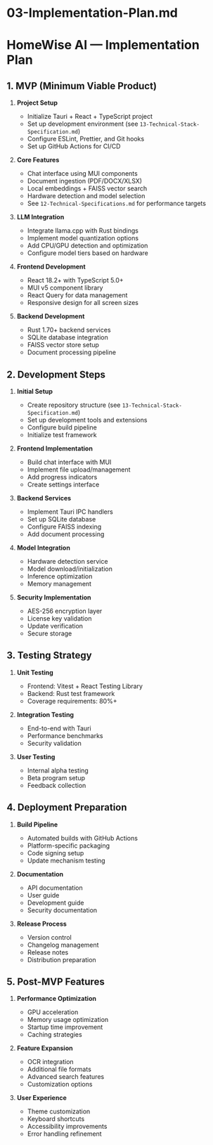 # 03-Implementation-Plan.md

# HomeWise AI — Implementation Plan

## 1. MVP (Minimum Viable Product)

1. **Project Setup**  
   - Initialize Tauri + React + TypeScript project
   - Set up development environment (see `13-Technical-Stack-Specification.md`)
   - Configure ESLint, Prettier, and Git hooks
   - Set up GitHub Actions for CI/CD

2. **Core Features**  
   - Chat interface using MUI components
   - Document ingestion (PDF/DOCX/XLSX)
   - Local embeddings + FAISS vector search
   - Hardware detection and model selection
   - See `12-Technical-Specifications.md` for performance targets

3. **LLM Integration**  
   - Integrate llama.cpp with Rust bindings
   - Implement model quantization options
   - Add CPU/GPU detection and optimization
   - Configure model tiers based on hardware

4. **Frontend Development**
   - React 18.2+ with TypeScript 5.0+
   - MUI v5 component library
   - React Query for data management
   - Responsive design for all screen sizes

5. **Backend Development**
   - Rust 1.70+ backend services
   - SQLite database integration
   - FAISS vector store setup
   - Document processing pipeline

## 2. Development Steps

1. **Initial Setup**
   - Create repository structure (see `13-Technical-Stack-Specification.md`)
   - Set up development tools and extensions
   - Configure build pipeline
   - Initialize test framework

2. **Frontend Implementation**
   - Build chat interface with MUI
   - Implement file upload/management
   - Add progress indicators
   - Create settings interface

3. **Backend Services**
   - Implement Tauri IPC handlers
   - Set up SQLite database
   - Configure FAISS indexing
   - Add document processing

4. **Model Integration**
   - Hardware detection service
   - Model download/initialization
   - Inference optimization
   - Memory management

5. **Security Implementation**
   - AES-256 encryption layer
   - License key validation
   - Update verification
   - Secure storage

## 3. Testing Strategy

1. **Unit Testing**
   - Frontend: Vitest + React Testing Library
   - Backend: Rust test framework
   - Coverage requirements: 80%+

2. **Integration Testing**
   - End-to-end with Tauri
   - Performance benchmarks
   - Security validation

3. **User Testing**
   - Internal alpha testing
   - Beta program setup
   - Feedback collection

## 4. Deployment Preparation

1. **Build Pipeline**
   - Automated builds with GitHub Actions
   - Platform-specific packaging
   - Code signing setup
   - Update mechanism testing

2. **Documentation**
   - API documentation
   - User guide
   - Development guide
   - Security documentation

3. **Release Process**
   - Version control
   - Changelog management
   - Release notes
   - Distribution preparation

## 5. Post-MVP Features

1. **Performance Optimization**
   - GPU acceleration
   - Memory usage optimization
   - Startup time improvement
   - Caching strategies

2. **Feature Expansion**
   - OCR integration
   - Additional file formats
   - Advanced search features
   - Customization options

3. **User Experience**
   - Theme customization
   - Keyboard shortcuts
   - Accessibility improvements
   - Error handling refinement

